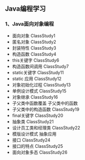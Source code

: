## Java编程学习

### 1、Java面向对象编程
- 面向对象 ClassStudy1
- 匿名对象 ClassStudy2
- 封装特性 ClassStudy3
- 构造函数 ClassStudy4
- this关键字 ClassStudy6
- 构造函数间调用 ClassStudy7
- static关键字 ClassStudy11
- static 应用 ClassStudy12
- 对象初始化过程 ClassStudy13
- 单例设计模式 ClassStudy15
- 对象继承 ClassStudy16
- 子父类中函数覆盖 子父类中的函数
- 子父类中的构造函数 ClassStudy19
- final关键字 ClassStudy20
- 抽象类 ClassStudy21
- 设计员工类和经理类 ClassStudy22
- 模版设计模式 抽象应用
- 接口 ClassStudy24
- 接口的特点 ClassStudy25
- 面向对象多态 ClassStudy26